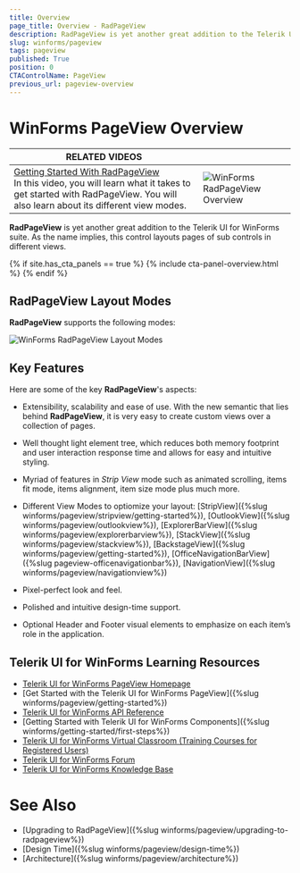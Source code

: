 ```yaml
---
title: Overview
page_title: Overview - RadPageView
description: RadPageView is yet another great addition to the Telerik UI for WinForms suite. As the name implies, this control layouts pages of subcontrols in different views.
slug: winforms/pageview
tags: pageview
published: True
position: 0
CTAControlName: PageView
previous_url: pageview-overview
---
```


# WinForms PageView Overview

| RELATED VIDEOS |  |
| ------ | ------ |
|[Getting Started With RadPageView](http://tv.telerik.com/watch/winforms/getting-started-with-radpageview)<br>In this video, you will learn what it takes to get started with RadPageView. You will also learn about its different view modes.|![WinForms RadPageView Overview](images/pageview-overview001.png)|

**RadPageView** is yet another great addition to the Telerik UI for WinForms suite. As the name implies, this control layouts pages of sub controls in different views. 

{% if site.has_cta_panels == true %}
{% include cta-panel-overview.html %}
{% endif %}

## RadPageView Layout Modes

**RadPageView** supports the following modes:

![WinForms RadPageView Layout Modes](images/pageview-overview002.gif)

## Key Features

Here are some of the key **RadPageView**'s aspects:

* Extensibility, scalability and ease of use. With the new semantic that lies behind **RadPageView**, it is very easy to create custom views over a collection of pages.

* Well thought light element tree, which reduces both memory footprint and user interaction response time and allows for easy and intuitive styling.

* Myriad of features in *Strip View* mode such as animated scrolling, items fit mode, items alignment, item size mode plus much more.

* Different View Modes to optiomize your layout: [StripView]({%slug winforms/pageview/stripview/getting-started%}), [OutlookView]({%slug winforms/pageview/outlookview%}), [ExplorerBarView]({%slug winforms/pageview/explorerbarview%}), [StackView]({%slug winforms/pageview/stackview%}), [BackstageView]({%slug winforms/pageview/getting-started%}), [OfficeNavigationBarView]({%slug pageview-officenavigationbar%}), [NavigationView]({%slug winforms/pageview/navigationview%})

* Pixel-perfect look and feel.

* Polished and intuitive design-time support.

* Optional Header and Footer visual elements to emphasize on each item’s role in the application.


## Telerik UI for WinForms Learning Resources
* [Telerik UI for WinForms PageView Homepage](https://www.telerik.com/products/winforms/pageview.aspx)
* [Get Started with the Telerik UI for WinForms PageView]({%slug winforms/pageview/getting-started%})
* [Telerik UI for WinForms API Reference](https://docs.telerik.com/devtools/winforms/api/)
* [Getting Started with Telerik UI for WinForms Components]({%slug winforms/getting-started/first-steps%})
* [Telerik UI for WinForms Virtual Classroom (Training Courses for Registered Users)](https://learn.telerik.com/learn/course/external/view/elearning/17/TelerikUIforWinForms) 
* [Telerik UI for WinForms Forum](https://www.telerik.com/forums/winforms)
* [Telerik UI for WinForms Knowledge Base](https://docs.telerik.com/devtools/winforms/knowledge-base)

# See Also

* [Upgrading to RadPageView]({%slug winforms/pageview/upgrading-to-radpageview%})	
* [Design Time]({%slug winforms/pageview/design-time%})	
* [Architecture]({%slug winforms/pageview/architecture%})	



